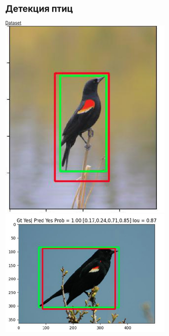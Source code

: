 # Детекция птиц

[Dataset](https://github.com/ckczzj/Image-Object-Localization/tree/master/src/data)
![result 1](https://github.com/Chularev/cv_projects/blob/main/birds_detection/result/1.jpg)
![result 2](https://github.com/Chularev/cv_projects/blob//main/birds_detection/result/2.jpg)
